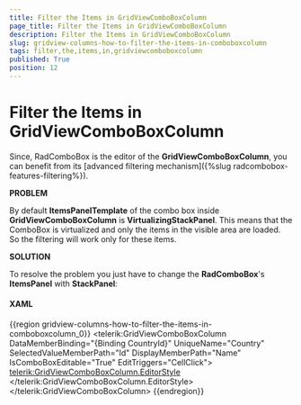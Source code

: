 ```yaml
---
title: Filter the Items in GridViewComboBoxColumn
page_title: Filter the Items in GridViewComboBoxColumn
description: Filter the Items in GridViewComboBoxColumn
slug: gridview-columns-how-to-filter-the-items-in-comboboxcolumn
tags: filter,the,items,in,gridviewcomboboxcolumn
published: True
position: 12
---
```


# Filter the Items in GridViewComboBoxColumn



Since, RadComboBox is the editor of the __GridViewComboBoxColumn__, you can benefit from its [advanced filtering mechanism]({%slug radcombobox-features-filtering%}).
      

__PROBLEM__

By default __ItemsPanelTemplate__ of the combo box inside __GridViewComboBoxColumn__ is __VirtualizingStackPanel__. This means that the ComboBox is virtualized and only the items in the visible area are loaded. So the filtering will work only for these items.
      



__SOLUTION__

To resolve the problem you just have to change the __RadComboBox__'s __ItemsPanel__ with __StackPanel__:
      

#### __XAML__

{{region gridview-columns-how-to-filter-the-items-in-comboboxcolumn_0}}
	<telerik:GridViewComboBoxColumn DataMemberBinding="{Binding CountryId}"
	                                    UniqueName="Country"
	                                    SelectedValueMemberPath="Id"
	                                    DisplayMemberPath="Name" 
	                                    IsComboBoxEditable="True"
	                                    EditTriggers="CellClick">
	                    <telerik:GridViewComboBoxColumn.EditorStyle>
	                        <Style TargetType="telerik:RadComboBox">
	                            <Setter Property="IsFilteringEnabled" Value="True"/>
	                            <Setter Property="StaysOpenOnEdit" Value="True"/>
	                            <Setter Property="ItemsPanel">
	                                <Setter.Value>
	                                    <ItemsPanelTemplate>
	                                        <StackPanel/>
	                                    </ItemsPanelTemplate>
	                                </Setter.Value>
	                            </Setter>
	                        </Style>
	                    </telerik:GridViewComboBoxColumn.EditorStyle>                    
	                </telerik:GridViewComboBoxColumn>
	{{endregion}}


